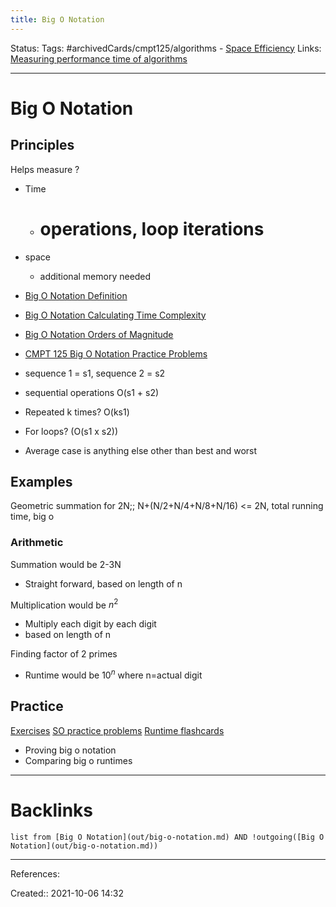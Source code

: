 ```yaml
---
title: Big O Notation
---
```

Status: 
Tags: #archivedCards/cmpt125/algorithms - [Space Efficiency](out/space-efficiency.md)
Links: [Measuring performance time of algorithms](out/measuring-performance-time-of-algorithms.md)
___
# Big O Notation
## Principles
Helps measure
?
- Time
	- # operations, loop iterations
- space
	- additional memory needed

- [Big O Notation Definition](out/big-o-notation-definition.md)
- [Big O Notation Calculating Time Complexity](out/big-o-notation-calculating-time-complexity.md)
- [Big O Notation Orders of Magnitude](out/big-o-notation-orders-of-magnitude.md)
- [CMPT 125 Big O Notation Practice Problems](out/cmpt-125-big-o-notation-practice-problems.md)

- sequence 1 = s1, sequence 2 = s2
- sequential operations O(s1 + s2)
- Repeated k times? O(ks1)
- For loops? (O(s1 x s2))

- Average case is anything else other than best and worst
## Examples

Geometric summation for 2N;; N+(N/2+N/4+N/8+N/16) <= 2N, total running time, big o
<!--SR:!2021-12-20,7,210-->

### Arithmetic
 Summation would be 2-3N
- Straight forward, based on length of n

 Multiplication would be $n^2$
 - Multiply each digit by each digit
 - based on length of n
 
 Finding factor of 2 primes
 - Runtime would be $10^{n}$ where n=actual digit

## Practice
[Exercises](https://1sfu-my.sharepoint.com/:p:/g/personal/jmr26_sfu_ca/EUnPmjFtauFBvpdj54EiX7UBqzXXkmK7NSIIH4QP-Z0ZDA?e=gP5UEe)
[SO practice problems](https://stackoverflow.com/questions/11094330/determining-the-big-o-runtimes-of-these-different-loops)
[Runtime flashcards](https://quizlet.com/324002059/sorting-algorithms-runtime-flash-cards/)
- Proving big o notation
- Comparing big o runtimes

___
# Backlinks
```dataview
list from [Big O Notation](out/big-o-notation.md) AND !outgoing([Big O Notation](out/big-o-notation.md))
```
___
References:

Created:: 2021-10-06 14:32
